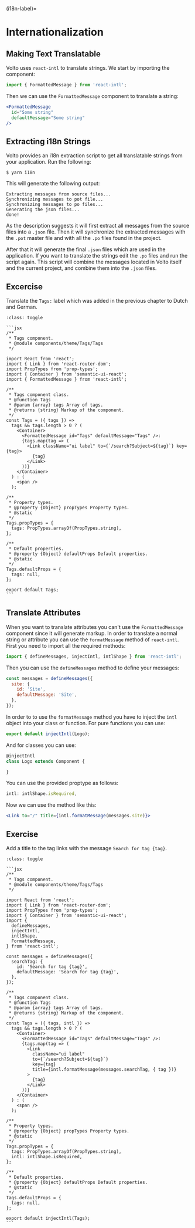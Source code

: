 (i18n-label)=

# Internationalization

## Making Text Translatable

Volto uses `react-intl` to translate strings.
We start by importing the component:

```jsx
import { FormattedMessage } from 'react-intl';
```

Then we can use the `FormattedMessage` component to translate a string:

```jsx
<FormattedMessage
  id="Some string"
  defaultMessage="Some string"
/>
```

## Extracting i18n Strings

Volto provides an i18n extraction script to get all translatable strings from your application.
Run the following:

```console
$ yarn i18n
```

This will generate the following output:

```console
Extracting messages from source files...
Synchronizing messages to pot file...
Synchronizing messages to po files...
Generating the json files...
done!
```

As the description suggests it will first extract all messages from the source files into a `.json` file.
Then it will synchronize the extracted messages with the `.pot` master file and with all the `.po` files found in the project.

After that it will generate the final `.json` files which are used in the application.
If you want to translate the strings edit the `.po` files and run the script again.
This script will combine the messages located in Volto itself and the current project, and combine them into the `.json` files.

## Excercise

Translate the `Tags:` label which was added in the previous chapter to Dutch and German.

````{admonition} Solution
:class: toggle

```jsx
/**
 * Tags component.
 * @module components/theme/Tags/Tags
 */

import React from 'react';
import { Link } from 'react-router-dom';
import PropTypes from 'prop-types';
import { Container } from 'semantic-ui-react';
import { FormattedMessage } from 'react-intl';

/**
 * Tags component class.
 * @function Tags
 * @param {array} tags Array of tags.
 * @returns {string} Markup of the component.
 */
const Tags = ({ tags }) =>
  tags && tags.length > 0 ? (
    <Container>
      <FormattedMessage id="Tags" defaultMessage="Tags" />:
      {tags.map(tag => (
        <Link className="ui label" to={`/search?Subject=${tag}`} key={tag}>
          {tag}
        </Link>
      ))}
    </Container>
  ) : (
    <span />
  );

/**
 * Property types.
 * @property {Object} propTypes Property types.
 * @static
 */
Tags.propTypes = {
  tags: PropTypes.arrayOf(PropTypes.string),
};

/**
 * Default properties.
 * @property {Object} defaultProps Default properties.
 * @static
 */
Tags.defaultProps = {
  tags: null,
};

export default Tags;
```
````

## Translate Attributes

When you want to translate attributes you can't use the `FormattedMessage` component since it will generate markup.
In order to translate a normal string or attribute you can use the `formatMessage` method of `react-intl`.
First you need to import all the required methods:

```jsx
import { defineMessages, injectIntl, intlShape } from 'react-intl';
```

Then you can use the `defineMessages` method to define your messages:

```jsx
const messages = defineMessages({
  site: {
    id: 'Site',
    defaultMessage: 'Site',
  },
});
```

In order to to use the `formatMessage` method you have to inject the `intl` object into your class or function.
For pure functions you can use:

```jsx
export default injectIntl(Logo);
```

And for classes you can use:

```jsx
@injectIntl
class Logo extends Component {

}
```

You can use the provided proptype as follows:

```jsx
intl: intlShape.isRequired,
```

Now we can use the method like this:

```jsx
<Link to="/" title={intl.formatMessage(messages.site)}>
```

## Exercise

Add a title to the tag links with the message `Search for tag {tag}`.

````{admonition} Solution
:class: toggle

```jsx
/**
 * Tags component.
 * @module components/theme/Tags/Tags
 */

import React from 'react';
import { Link } from 'react-router-dom';
import PropTypes from 'prop-types';
import { Container } from 'semantic-ui-react';
import {
  defineMessages,
  injectIntl,
  intlShape,
  FormattedMessage,
} from 'react-intl';

const messages = defineMessages({
  searchTag: {
    id: 'Search for tag {tag}',
    defaultMessage: 'Search for tag {tag}',
  },
});

/**
 * Tags component class.
 * @function Tags
 * @param {array} tags Array of tags.
 * @returns {string} Markup of the component.
 */
const Tags = ({ tags, intl }) =>
  tags && tags.length > 0 ? (
    <Container>
      <FormattedMessage id="Tags" defaultMessage="Tags" />:
      {tags.map(tag => (
        <Link
          className="ui label"
          to={`/search?Subject=${tag}`}
          key={tag}
          title={intl.formatMessage(messages.searchTag, { tag })}
        >
          {tag}
        </Link>
      ))}
    </Container>
  ) : (
    <span />
  );

/**
 * Property types.
 * @property {Object} propTypes Property types.
 * @static
 */
Tags.propTypes = {
  tags: PropTypes.arrayOf(PropTypes.string),
  intl: intlShape.isRequired,
};

/**
 * Default properties.
 * @property {Object} defaultProps Default properties.
 * @static
 */
Tags.defaultProps = {
  tags: null,
};

export default injectIntl(Tags);
```
````
